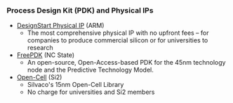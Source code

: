 ### Process Design Kit (PDK) and Physical IPs
 - [DesignStart Physical IP](https://developer.arm.com/ip-products/designstart/physical-ip) (ARM)
   - The most comprehensive physical IP with no upfront fees – for companies to produce commercial silicon or for universities to research
 - [FreePDK](https://www.eda.ncsu.edu/wiki/FreePDK) (NC State)
   - An open-source, Open-Access-based PDK for the 45nm technology node and the Predictive Technology Model.
 - [Open-Cell](http://www.si2.org/open-cell-library/) (Si2)
   - Silvaco's 15nm Open-Cell Library
   - No charge for universities and Si2 members
